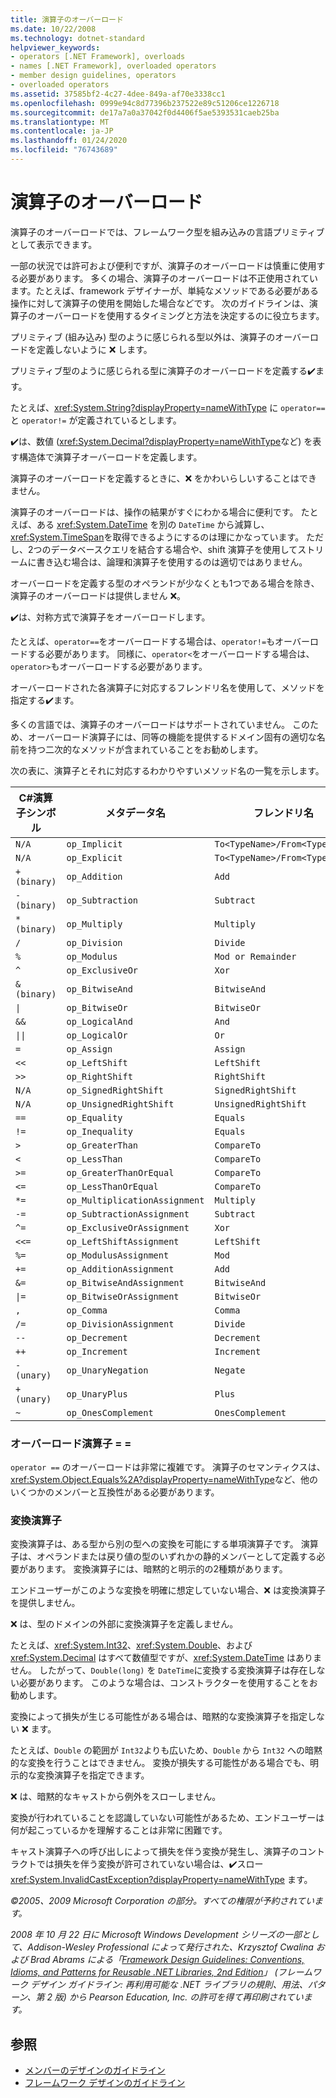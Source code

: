 ```yaml
---
title: 演算子のオーバーロード
ms.date: 10/22/2008
ms.technology: dotnet-standard
helpviewer_keywords:
- operators [.NET Framework], overloads
- names [.NET Framework], overloaded operators
- member design guidelines, operators
- overloaded operators
ms.assetid: 37585bf2-4c27-4dee-849a-af70e3338cc1
ms.openlocfilehash: 0999e94c8d77396b237522e89c51206ce1226718
ms.sourcegitcommit: de17a7a0a37042f0d4406f5ae5393531caeb25ba
ms.translationtype: MT
ms.contentlocale: ja-JP
ms.lasthandoff: 01/24/2020
ms.locfileid: "76743689"
---
```

# <a name="operator-overloads"></a>演算子のオーバーロード
演算子のオーバーロードでは、フレームワーク型を組み込みの言語プリミティブとして表示できます。

 一部の状況では許可および便利ですが、演算子のオーバーロードは慎重に使用する必要があります。 多くの場合、演算子のオーバーロードは不正使用されています。たとえば、framework デザイナーが、単純なメソッドである必要がある操作に対して演算子の使用を開始した場合などです。 次のガイドラインは、演算子のオーバーロードを使用するタイミングと方法を決定するのに役立ちます。

 プリミティブ (組み込み) 型のように感じられる型以外は、演算子のオーバーロードを定義しないように ❌ します。

 プリミティブ型のように感じられる型に演算子のオーバーロードを定義する✔️ます。

 たとえば、<xref:System.String?displayProperty=nameWithType> に `operator==` と `operator!=` が定義されているとします。

 ✔️は、数値 (<xref:System.Decimal?displayProperty=nameWithType>など) を表す構造体で演算子オーバーロードを定義します。

 演算子のオーバーロードを定義するときに、❌ をかわいらしいすることはできません。

 演算子のオーバーロードは、操作の結果がすぐにわかる場合に便利です。 たとえば、ある <xref:System.DateTime> を別の `DateTime` から減算し、<xref:System.TimeSpan>を取得できるようにするのは理にかなっています。 ただし、2つのデータベースクエリを結合する場合や、shift 演算子を使用してストリームに書き込む場合は、論理和演算子を使用するのは適切ではありません。

 オーバーロードを定義する型のオペランドが少なくとも1つである場合を除き、演算子のオーバーロードは提供しません ❌。

 ✔️は、対称方式で演算子をオーバーロードします。

 たとえば、`operator==`をオーバーロードする場合は、`operator!=`もオーバーロードする必要があります。 同様に、`operator<`をオーバーロードする場合は、`operator>`もオーバーロードする必要があります。

 オーバーロードされた各演算子に対応するフレンドリ名を使用して、メソッドを指定する✔️ます。

 多くの言語では、演算子のオーバーロードはサポートされていません。 このため、オーバーロード演算子には、同等の機能を提供するドメイン固有の適切な名前を持つ二次的なメソッドが含まれていることをお勧めします。

 次の表に、演算子とそれに対応するわかりやすいメソッド名の一覧を示します。

|C#演算子シンボル|メタデータ名|フレンドリ名|
|-------------------------|-------------------|-------------------|
|`N/A`|`op_Implicit`|`To<TypeName>/From<TypeName>`|
|`N/A`|`op_Explicit`|`To<TypeName>/From<TypeName>`|
|`+ (binary)`|`op_Addition`|`Add`|
|`- (binary)`|`op_Subtraction`|`Subtract`|
|`* (binary)`|`op_Multiply`|`Multiply`|
|`/`|`op_Division`|`Divide`|
|`%`|`op_Modulus`|`Mod or Remainder`|
|`^`|`op_ExclusiveOr`|`Xor`|
|`& (binary)`|`op_BitwiseAnd`|`BitwiseAnd`|
|<code>&#124;</code>|`op_BitwiseOr`|`BitwiseOr`|
|`&&`|`op_LogicalAnd`|`And`|
|<code>&#124;&#124;</code>|`op_LogicalOr`|`Or`|
|`=`|`op_Assign`|`Assign`|
|`<<`|`op_LeftShift`|`LeftShift`|
|`>>`|`op_RightShift`|`RightShift`|
|`N/A`|`op_SignedRightShift`|`SignedRightShift`|
|`N/A`|`op_UnsignedRightShift`|`UnsignedRightShift`|
|`==`|`op_Equality`|`Equals`|
|`!=`|`op_Inequality`|`Equals`|
|`>`|`op_GreaterThan`|`CompareTo`|
|`<`|`op_LessThan`|`CompareTo`|
|`>=`|`op_GreaterThanOrEqual`|`CompareTo`|
|`<=`|`op_LessThanOrEqual`|`CompareTo`|
|`*=`|`op_MultiplicationAssignment`|`Multiply`|
|`-=`|`op_SubtractionAssignment`|`Subtract`|
|`^=`|`op_ExclusiveOrAssignment`|`Xor`|
|`<<=`|`op_LeftShiftAssignment`|`LeftShift`|
|`%=`|`op_ModulusAssignment`|`Mod`|
|`+=`|`op_AdditionAssignment`|`Add`|
|`&=`|`op_BitwiseAndAssignment`|`BitwiseAnd`|
|<code>&#124;=</code>|`op_BitwiseOrAssignment`|`BitwiseOr`|
|`,`|`op_Comma`|`Comma`|
|`/=`|`op_DivisionAssignment`|`Divide`|
|`--`|`op_Decrement`|`Decrement`|
|`++`|`op_Increment`|`Increment`|
|`- (unary)`|`op_UnaryNegation`|`Negate`|
|`+ (unary)`|`op_UnaryPlus`|`Plus`|
|`~`|`op_OnesComplement`|`OnesComplement`|

### <a name="overloading-operator-"></a>オーバーロード演算子 = =
 `operator ==` のオーバーロードは非常に複雑です。 演算子のセマンティクスは、<xref:System.Object.Equals%2A?displayProperty=nameWithType>など、他のいくつかのメンバーと互換性がある必要があります。

### <a name="conversion-operators"></a>変換演算子
 変換演算子は、ある型から別の型への変換を可能にする単項演算子です。 演算子は、オペランドまたは戻り値の型のいずれかの静的メンバーとして定義する必要があります。 変換演算子には、暗黙的と明示的の2種類があります。

 エンドユーザーがこのような変換を明確に想定していない場合、❌ は変換演算子を提供しません。

 ❌ は、型のドメインの外部に変換演算子を定義しません。

 たとえば、<xref:System.Int32>、<xref:System.Double>、および <xref:System.Decimal> はすべて数値型ですが、<xref:System.DateTime> はありません。 したがって、`Double(long)` を `DateTime`に変換する変換演算子は存在しない必要があります。 このような場合は、コンストラクターを使用することをお勧めします。

 変換によって損失が生じる可能性がある場合は、暗黙的な変換演算子を指定しない ❌ ます。

 たとえば、`Double` の範囲が `Int32`よりも広いため、`Double` から `Int32` への暗黙的な変換を行うことはできません。 変換が損失する可能性がある場合でも、明示的な変換演算子を指定できます。

 ❌ は、暗黙的なキャストから例外をスローしません。

 変換が行われていることを認識していない可能性があるため、エンドユーザーは何が起こっているかを理解することは非常に困難です。

 キャスト演算子への呼び出しによって損失を伴う変換が発生し、演算子のコントラクトでは損失を伴う変換が許可されていない場合は、✔️スロー <xref:System.InvalidCastException?displayProperty=nameWithType> ます。

 *©2005、2009 Microsoft Corporation の部分。すべての権限が予約されています。*

 *2008 年 10 月 22 日に Microsoft Windows Development シリーズの一部として、Addison-Wesley Professional によって発行された、Krzysztof Cwalina および Brad Abrams による「[Framework Design Guidelines: Conventions, Idioms, and Patterns for Reusable .NET Libraries, 2nd Edition](https://www.informit.com/store/framework-design-guidelines-conventions-idioms-and-9780321545619)」 (フレームワーク デザイン ガイドライン: 再利用可能な .NET ライブラリの規則、用法、パターン、第 2 版) から Pearson Education, Inc. の許可を得て再印刷されています。*

## <a name="see-also"></a>参照

- [メンバーのデザインのガイドライン](../../../docs/standard/design-guidelines/member.md)
- [フレームワーク デザインのガイドライン](../../../docs/standard/design-guidelines/index.md)
